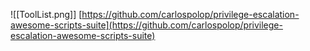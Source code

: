 
![[ToolList.png]]
[https://github.com/carlospolop/privilege-escalation-awesome-scripts-suite](https://github.com/carlospolop/privilege-escalation-awesome-scripts-suite)